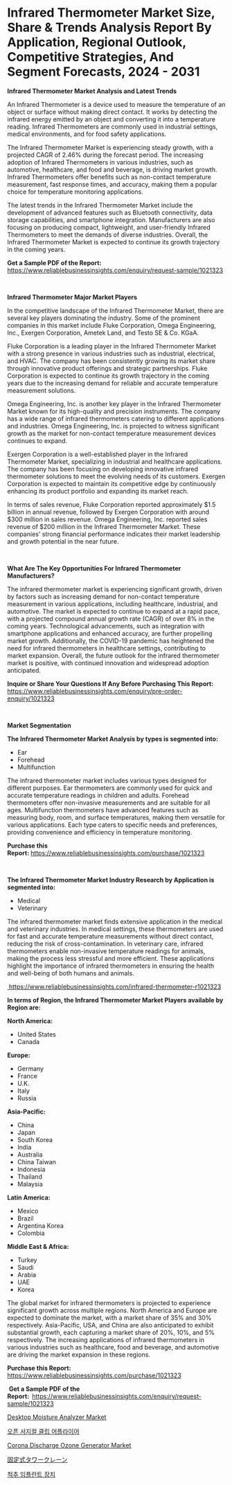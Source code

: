 <p><h1>Infrared Thermometer Market Size, Share & Trends Analysis Report By Application, Regional Outlook, Competitive Strategies, And Segment Forecasts, 2024 - 2031</h1></p><p><strong>Infrared Thermometer Market Analysis and Latest Trends</strong></p>
<p><p>An Infrared Thermometer is a device used to measure the temperature of an object or surface without making direct contact. It works by detecting the infrared energy emitted by an object and converting it into a temperature reading. Infrared Thermometers are commonly used in industrial settings, medical environments, and for food safety applications.</p><p>The Infrared Thermometer Market is experiencing steady growth, with a projected CAGR of 2.46% during the forecast period. The increasing adoption of Infrared Thermometers in various industries, such as automotive, healthcare, and food and beverage, is driving market growth. Infrared Thermometers offer benefits such as non-contact temperature measurement, fast response times, and accuracy, making them a popular choice for temperature monitoring applications.</p><p>The latest trends in the Infrared Thermometer Market include the development of advanced features such as Bluetooth connectivity, data storage capabilities, and smartphone integration. Manufacturers are also focusing on producing compact, lightweight, and user-friendly Infrared Thermometers to meet the demands of diverse industries. Overall, the Infrared Thermometer Market is expected to continue its growth trajectory in the coming years.</p></p>
<p><strong>Get a Sample PDF of the Report:&nbsp;</strong> <a href="https://www.reliablebusinessinsights.com/enquiry/request-sample/1021323">https://www.reliablebusinessinsights.com/enquiry/request-sample/1021323</a></p>
<p>&nbsp;</p>
<p><strong>Infrared Thermometer Major Market Players</strong></p>
<p><p>In the competitive landscape of the Infrared Thermometer Market, there are several key players dominating the industry. Some of the prominent companies in this market include Fluke Corporation, Omega Engineering, Inc., Exergen Corporation, Ametek Land, and Testo SE & Co. KGaA.</p><p>Fluke Corporation is a leading player in the Infrared Thermometer Market with a strong presence in various industries such as industrial, electrical, and HVAC. The company has been consistently growing its market share through innovative product offerings and strategic partnerships. Fluke Corporation is expected to continue its growth trajectory in the coming years due to the increasing demand for reliable and accurate temperature measurement solutions.</p><p>Omega Engineering, Inc. is another key player in the Infrared Thermometer Market known for its high-quality and precision instruments. The company has a wide range of infrared thermometers catering to different applications and industries. Omega Engineering, Inc. is projected to witness significant growth as the market for non-contact temperature measurement devices continues to expand.</p><p>Exergen Corporation is a well-established player in the Infrared Thermometer Market, specializing in industrial and healthcare applications. The company has been focusing on developing innovative infrared thermometer solutions to meet the evolving needs of its customers. Exergen Corporation is expected to maintain its competitive edge by continuously enhancing its product portfolio and expanding its market reach.</p><p>In terms of sales revenue, Fluke Corporation reported approximately $1.5 billion in annual revenue, followed by Exergen Corporation with around $300 million in sales revenue. Omega Engineering, Inc. reported sales revenue of $200 million in the Infrared Thermometer Market. These companies' strong financial performance indicates their market leadership and growth potential in the near future.</p></p>
<p>&nbsp;</p>
<p><strong>What Are The Key Opportunities For Infrared Thermometer Manufacturers?</strong></p>
<p><p>The infrared thermometer market is experiencing significant growth, driven by factors such as increasing demand for non-contact temperature measurement in various applications, including healthcare, industrial, and automotive. The market is expected to continue to expand at a rapid pace, with a projected compound annual growth rate (CAGR) of over 8% in the coming years. Technological advancements, such as integration with smartphone applications and enhanced accuracy, are further propelling market growth. Additionally, the COVID-19 pandemic has heightened the need for infrared thermometers in healthcare settings, contributing to market expansion. Overall, the future outlook for the infrared thermometer market is positive, with continued innovation and widespread adoption anticipated.</p></p>
<p><strong>Inquire or Share Your Questions If Any Before Purchasing This Report:</strong> <a href="https://www.reliablebusinessinsights.com/enquiry/pre-order-enquiry/1021323">https://www.reliablebusinessinsights.com/enquiry/pre-order-enquiry/1021323</a></p>
<p>&nbsp;</p>
<p><strong>Market Segmentation</strong></p>
<p><strong>The Infrared Thermometer Market Analysis by types is segmented into:</strong></p>
<p><ul><li>Ear</li><li>Forehead</li><li>Multifunction</li></ul></p>
<p><p>The infrared thermometer market includes various types designed for different purposes. Ear thermometers are commonly used for quick and accurate temperature readings in children and adults. Forehead thermometers offer non-invasive measurements and are suitable for all ages. Multifunction thermometers have advanced features such as measuring body, room, and surface temperatures, making them versatile for various applications. Each type caters to specific needs and preferences, providing convenience and efficiency in temperature monitoring.</p></p>
<p><strong>Purchase this Report:&nbsp;</strong><a href="https://www.reliablebusinessinsights.com/purchase/1021323">https://www.reliablebusinessinsights.com/purchase/1021323</a></p>
<p>&nbsp;</p>
<p><strong>The Infrared Thermometer Market Industry Research by Application is segmented into:</strong></p>
<p><ul><li>Medical</li><li>Veterinary</li></ul></p>
<p><p>The infrared thermometer market finds extensive application in the medical and veterinary industries. In medical settings, these thermometers are used for fast and accurate temperature measurements without direct contact, reducing the risk of cross-contamination. In veterinary care, infrared thermometers enable non-invasive temperature readings for animals, making the process less stressful and more efficient. These applications highlight the importance of infrared thermometers in ensuring the health and well-being of both humans and animals.</p></p>
<p><a href="https://www.reliablebusinessinsights.com/infrared-thermometer-r1021323">&nbsp;https://www.reliablebusinessinsights.com/infrared-thermometer-r1021323</a></p>
<p><strong>In terms of Region, the Infrared Thermometer Market Players available by Region are:</strong></p>
<p>
    <p> <strong> North America: </strong>
        <ul>
            <li>United States</li>
            <li>Canada</li>
        </ul>
        </p> 
    <p> <strong> Europe: </strong>
        <ul>
            <li>Germany</li>
            <li>France</li>
            <li>U.K.</li>
            <li>Italy</li>
            <li>Russia</li>
        </ul>
        </p> 
    <p> <strong> Asia-Pacific: </strong>
        <ul>
            <li>China</li>
            <li>Japan</li>
            <li>South Korea</li>
            <li>India</li>
            <li>Australia</li>
            <li>China Taiwan</li>
            <li>Indonesia</li>
            <li>Thailand</li>
            <li>Malaysia</li>
        </ul>
        </p> 
    <p> <strong> Latin America: </strong>
        <ul>
            <li>Mexico</li>
            <li>Brazil</li>
            <li>Argentina Korea</li>
            <li>Colombia</li>
        </ul>
        </p> 
    <p> <strong> Middle East & Africa: </strong>
        <ul>
            <li>Turkey</li>
            <li>Saudi</li>
            <li>Arabia</li>
            <li>UAE</li>
            <li>Korea</li>
        </ul>
    </p>
    </p>
<p><p>The global market for infrared thermometers is projected to experience significant growth across multiple regions. North America and Europe are expected to dominate the market, with a market share of 35% and 30% respectively. Asia-Pacific, USA, and China are also anticipated to exhibit substantial growth, each capturing a market share of 20%, 10%, and 5% respectively. The increasing applications of infrared thermometers in various industries such as healthcare, food and beverage, and automotive are driving the market expansion in these regions.</p></p>
<p><strong>Purchase this Report: </strong><a href="https://www.reliablebusinessinsights.com/purchase/1021323">https://www.reliablebusinessinsights.com/purchase/1021323</a></p>
<p>&nbsp;<strong>Get a Sample PDF of the Report:&nbsp;&nbsp;</strong><a href="https://www.reliablebusinessinsights.com/enquiry/request-sample/1021323">https://www.reliablebusinessinsights.com/enquiry/request-sample/1021323</a></p>
<p><strong></strong></p>
<p><p><a href="https://github.com/angelajermaine/Market-Research-Report-List-4/blob/main/desktop-moisture-analyzer-market.md">Desktop Moisture Analyzer Market</a></p><p><a href="https://github.com/fatmarawatan39/Market-Research-Report-List-1/blob/main/6754893180023.md">오픈 서지컬 클립 어플라이어</a></p><p><a href="https://github.com/beatblasta/Market-Research-Report-List-4/blob/main/corona-discharge-ozone-generator-market.md">Corona Discharge Ozone Generator Market</a></p><p><a href="https://github.com/xtkhtofdt934839/Market-Research-Report-List-2/blob/main/7959470166853.md">固定式タワークレーン</a></p><p><a href="https://github.com/Wesleyeilly8796202/Market-Research-Report-List-1/blob/main/8283938180024.md">척추 임플란트 장치</a></p></p>